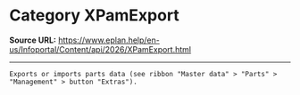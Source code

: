 # Category XPamExport

**Source URL:** https://www.eplan.help/en-us/Infoportal/Content/api/2026/XPamExport.html

---

```
Exports or imports parts data (see ribbon "Master data" > "Parts" > "Management" > button "Extras").
```